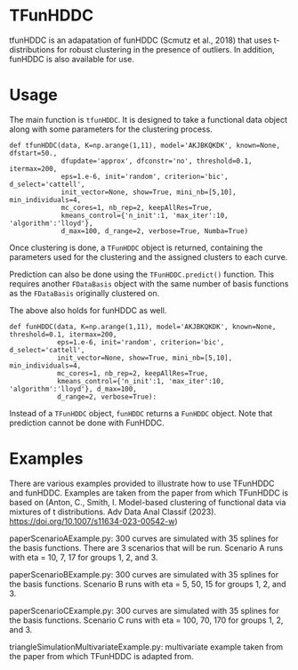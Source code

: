 # TFunHDDC
tfunHDDC is an adapatation of funHDDC (Scmutz et al., 2018) that uses t-distributions for robust clustering in the presence of outliers. In addition, funHDDC is also available for use.

# Usage
The main function is `tfunHDDC`. It is designed to take a functional data object along with some parameters for the clustering process.
```
def tfunHDDC(data, K=np.arange(1,11), model='AKJBKQKDK', known=None, dfstart=50., 
             dfupdate='approx', dfconstr='no', threshold=0.1, itermax=200, 
             eps=1.e-6, init='random', criterion='bic', d_select='cattell', 
             init_vector=None, show=True, mini_nb=[5,10], min_individuals=4,
             mc_cores=1, nb_rep=2, keepAllRes=True, 
             kmeans_control={'n_init':1, 'max_iter':10, 'algorithm':'lloyd'}, 
             d_max=100, d_range=2, verbose=True, Numba=True)
```

Once clustering is done, a `TFunHDDC` object is returned, containing the parameters used for the clustering and the assigned clusters to each curve.

Prediction can also be done using the `TFunHDDC.predict()` function. This requires another `FDataBasis` object with the same number of basis functions as the `FDataBasis` originally clustered on.

The above also holds for funHDDC as well.
```
def funHDDC(data, K=np.arange(1,11), model='AKJBKQKDK', known=None, threshold=0.1, itermax=200, 
            eps=1.e-6, init='random', criterion='bic', d_select='cattell', 
            init_vector=None, show=True, mini_nb=[5,10], min_individuals=4,
            mc_cores=1, nb_rep=2, keepAllRes=True,
            kmeans_control={'n_init':1, 'max_iter':10, 'algorithm':'lloyd'}, d_max=100,
            d_range=2, verbose=True):
```
Instead of a `TFunHDDC` object, `funHDDC` returns a `FunHDDC` object. Note that prediction cannot be done with FunHDDC.

# Examples
There are various examples provided to illustrate how to use TFunHDDC and funHDDC. Examples  are taken from the paper from which TFunHDDC is based on (Anton, C., Smith, I. Model-based clustering of functional data via mixtures of t distributions. Adv Data Anal Classif (2023). https://doi.org/10.1007/s11634-023-00542-w)

paperScenarioAExample.py:
300 curves are simulated with 35 splines for the basis functions. There are 3
scenarios that will be run. Scenario A runs with eta = 10, 7, 17 for groups 1,
2, and 3.

paperScenarioBExample.py:
300 curves are simulated with 35 splines for the basis functions. Scenario B runs with eta = 5, 50, 15 for groups 1,
2, and 3.

paperScenarioCExample.py:
300 curves are simulated with 35 splines for the basis functions. Scenario C runs with eta = 100, 70, 170 for groups 1,
2, and 3.

triangleSimulationMultivariateExample.py:
multivariate example taken from the paper from which TFunHDDC is adapted from.
